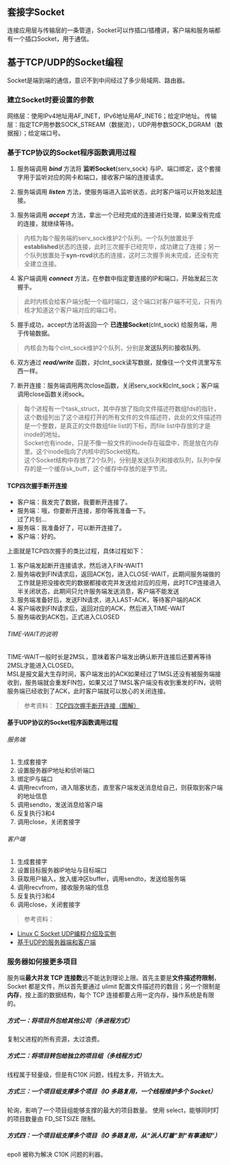 ## 套接字Socket
连接应用层与传输层的一条管道，Socket可以作插口/插槽讲，客户端和服务端都有一个插口Socket，用于通信。

## 基于TCP/UDP的Socket编程
Socket是端到端的通信，意识不到中间经过了多少局域网、路由器。

### 建立Socket时要设置的参数
网络层：使用IPv4地址用AF_INET，IPv6地址用AF_INET6；给定IP地址。
传输层：指定TCP用参数SOCK_STREAM（数据流），UDP用参数SOCK_DGRAM（数据报）；给定端口号。

### 基于TCP协议的Socket程序函数调用过程
1. 服务端调用 ***bind*** 方法将 **监听Socket**(serv_sock) 与IP、端口绑定，这个套接字用于监听对应的网卡和端口，接收客户端的连接请求。

2. 服务端调用 ***listen*** 方法，使服务端进入监听状态，此时客户端可以开始发起连接。

3. 服务端调用 ***accept*** 方法，拿出一个已经完成的连接进行处理，如果没有完成的连接，就继续等待。
> 内核为每个服务端的serv_sock维护2个队列。一个队列放置处于**established**状态的连接，此时三次握手已经完毕，成功建立了连接；另一个队列放置处于**syn-rcvd**状态的连接，这时三次握手尚未完成，还没有完全建立连接。

4. 客户端调用 ***connect*** 方法，在参数中指定要连接的IP和端口，开始发起三次握手。
> 此时内核会给客户端分配一个临时端口，这个端口对客户端不可见，只有内核才知道这个客户端对应的端口号。

5. 握手成功，accept方法将返回一个 **已连接Socket**(clnt_sock) 给服务端，用于传输数据。
> 内核会为每个clnt_sock维护2个队列，分别是**发送队列**和**接收队列**。

6. 双方通过 ***read/write*** 函数，对clnt_sock读写数据，就像往一个文件流里写东西一样。

7. 断开连接：服务端调用两次close函数，关闭serv_sock和clnt_sock；客户端调用close函数关闭sock。

>每个进程有一个task_struct，其中存放了指向文件描述符数组fds的指针，这个数组列出了这个进程打开的所有文件的文件描述符，此处的文件描述符是一个整数，是真正的文件数组file list的下标，而file list中存放的才是inode的地址。  
Socket也有inode，只是不像一般文件的inode存在磁盘中，而是放在内存里。这个inode指向了内核中的Socket结构。  
这个Socket结构中存放了2个队列，分别是发送队列和接收队列，队列中保存的是一个缓存sk_buff，这个缓存中存放的是字节流。

#### TCP四次握手断开连接
* 客户端：我发完了数据，我要断开连接了。
* 服务端：哦，你要断开连接，那你等我准备一下。  
过了片刻...
* 服务端：我准备好了，可以断开连接了。
* 客户端：好的。

上面就是TCP四次握手的类比过程，具体过程如下：
1. 客户端发起断开连接请求，然后进入FIN-WAIT1
2. 服务端收到FIN请求后，返回ACK包，进入CLOSE-WAIT，此期间服务端做的工作就是把没接收完的数据都接收完并发送给对应的应用，此时TCP连接进入半关闭状态，此期间只允许服务端发送消息，客户端不能发送
3. 服务端准备好后，发送FIN请求，进入LAST-ACK，等待客户端的ACK
4. 客户端收到FIN请求后，返回对应的ACK，然后进入TIME-WAIT
5. 服务端收到ACK包，正式进入CLOSED

###### TIME-WAIT的说明
TIME-WAIT一般时长是2MSL，意味着客户端发出确认断开连接后还要再等待2MSL才能进入CLOSED。  
MSL是报文最大生存时间，客户端发出的ACK如果经过了1MSL还没有被服务端接收到，服务端就会重发FIN包，如果又过了1MSL客户端没有收到重发的FIN，说明服务端已经收到了ACK，此时客户端就可以放心的关闭连接。

>参考资料：
[TCP四次握手断开连接（图解）](http://c.biancheng.net/cpp/html/3043.html)

#### 基于UDP协议的Socket程序函数调用过程
###### 服务端
1. 生成套接字
2. 设置服务器IP地址和侦听端口
3. 绑定IP与端口
4. 调用recvfrom，进入阻塞状态，直至客户端发送消息给自己，则获取到客户端的地址信息
5. 调用sendto，发送消息给客户端
6. 反复执行3和4
7. 调用close，关闭套接字
###### 客户端
1. 生成套接字
2. 设置目标服务器IP地址与目标端口
3. 获取用户输入，放入缓冲区buffer，调用sendto，发送给服务端
4. 调用recvfrom，接收服务端的信息
5. 反复执行3和4
6. 调用close，关闭套接字

>参考资料：
* [Linux C Socket UDP编程介绍及实例](https://blog.csdn.net/lell3538/article/details/53335472?tdsourcetag=s_pcqq_aiomsg)
* [基于UDP的服务器端和客户端](http://c.biancheng.net/cpp/html/3052.html?tdsourcetag=s_pcqq_aiomsg)

### 服务器如何接更多项目
服务端**最大并发 TCP 连接数**远不能达到理论上限。首先主要是**文件描述符限制**，Socket 都是文件，所以首先要通过 ulimit 配置文件描述符的数目；另一个限制是**内存**，按上面的数据结构，每个 TCP 连接都要占用一定内存，操作系统是有限的。

##### 方式一：将项目外包给其他公司（多进程方式）
复制父进程的所有资源，太过浪费。
##### 方式二：将项目转包给独立的项目组（多线程方式）
线程属于轻量级，但是有C10K 问题，线程太多，开销太大。
##### 方式三：一个项目组支撑多个项目（IO 多路复用，一个线程维护多个 Socket）
轮询，影响了一个项目组能够支撑的最大的项目数量。
使用 select，能够同时盯的项目数量由 FD_SETSIZE 限制。
##### 方式四：一个项目组支撑多个项目（IO 多路复用，从“派人盯着”到“有事通知”）
epoll 被称为解决 C10K 问题的利器。
